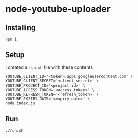 # node-youtube-uploader

## Installing

`npm i`

## Setup

I created a `run.sh` file with these contents
```
YOUTUBE_CLIENT_ID='<token>.apps.googleusercontent.com' \
YOUTUBE_CLIENT_SECRET='<client_secret>' \
YOUTUBE_PROJECT_ID='<project id>' \
YOUTUBE_ACCESS_TOKEN='<access_token>' \
YOUTUBE_REFRESH_TOKEN='<refresh_token>' \
YOUTUBE_EXPIRY_DATE='<expiry_date>' \
node index.js
```

## Run

`./run.sh`
